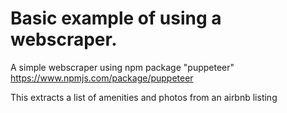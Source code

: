 # Basic example of using a webscraper. 

A simple webscraper using npm package "puppeteer" https://www.npmjs.com/package/puppeteer

This extracts a list of amenities and photos from an airbnb listing 

